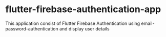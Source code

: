 # flutter-firebase-authentication-app
This application consist of Flutter Firebase Authentication using email-password-authentication and display user details
